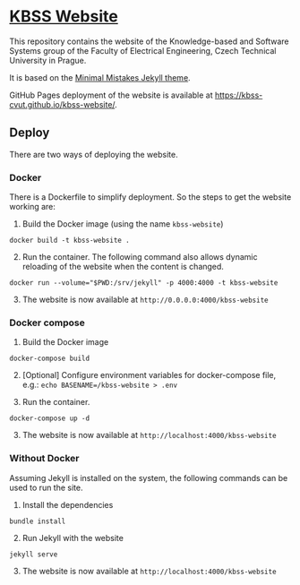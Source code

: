 # [KBSS Website](https://kbss.felk.cvut.cz/)

This repository contains the website of the Knowledge-based and Software Systems group of the Faculty of Electrical Engineering,
Czech Technical University in Prague.

It is based on the [Minimal Mistakes Jekyll theme](https://mmistakes.github.io/minimal-mistakes/).

GitHub Pages deployment of the website is available at https://kbss-cvut.github.io/kbss-website/.

## Deploy

There are two ways of deploying the website.

### Docker

There is a Dockerfile to simplify deployment. So the steps to get the website working are:

1. Build the Docker image (using the name `kbss-website`)

`docker build -t kbss-website .`

2. Run the container. The following command also allows dynamic reloading of the website when the content is changed.

`docker run --volume="$PWD:/srv/jekyll" -p 4000:4000 -t kbss-website`

3. The website is now available at `http://0.0.0.0:4000/kbss-website`


### Docker compose

1. Build the Docker image

`docker-compose build`

2. [Optional] Configure environment variables for docker-compose file, e.g.:
`echo BASENAME=/kbss-website > .env`

3. Run the container.

`docker-compose up -d`

3. The website is now available at `http://localhost:4000/kbss-website`

### Without Docker

Assuming Jekyll is installed on the system, the following commands can be used to run the site.

1. Install the dependencies

`bundle install`

2. Run Jekyll with the website

`jekyll serve`

3. The website is now available at `http://localhost:4000/kbss-website`

